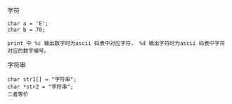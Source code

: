 字符

```
char a = 'E';
char b = 70;

print 中 %c 输出数字时为ascii 码表中对应字符， %d 输出字符时为ascii 码表中字符对应的数字编号。
```

字符串

```
char str1[] = "字符串";
char *str2 = "字符串";
二者等价
```

